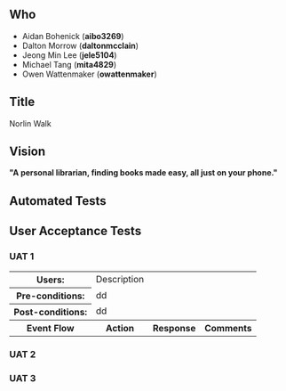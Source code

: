 ## Who

- Aidan Bohenick (**aibo3269**)
- Dalton Morrow (**daltonmcclain**)
- Jeong Min Lee (**jele5104**)
- Michael Tang (**mita4829**)
- Owen Wattenmaker (**owattenmaker**)


## Title

Norlin Walk


## Vision

**"A personal librarian, finding books made easy, all just on your phone."**


## Automated Tests




## User Acceptance Tests

### UAT 1
<table>
  <tr>
    <th>Users:</th>
    <td>Description</td>
  </tr>
  <tr>
    <th>Pre-conditions:</th>
    <td>dd</td>
  </tr>
  <tr>
    <th>Post-conditions:</th>
    <td>dd</td>
  </tr>
  <tr>
    <th>Event Flow</th>
    <tc>
      <th>Action</th>
      <th>Response</th>
      <th>Comments</th>
    </tc>
  </tr>
</table>

### UAT 2


### UAT 3
